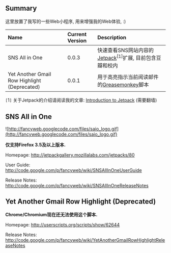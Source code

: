 ## Summary ##
这里放置了我写的一些Web小程序, 用来增强我的Web体验, :)

| **Name** | **Current Version** | **Description** |
|:---------|:--------------------|:----------------|
| SNS All in One | 0.0.3               | 快速查看SNS网站内容的[Jetpack](https://jetpack.mozillalabs.com/)<sup>[1]</sup>扩展, 目前包含豆瓣和校内 |
| Yet Another Gmail Row Highlight (Deprecated) | 0.0.1               | 用于高亮指示当前阅读邮件的[Greasemonkey](https://addons.mozilla.org/firefox/addon/748)脚本 |

`[`1`]` 关于Jetpack的介绍请阅读我的文章: [Introduction to Jetpack](http://xiaogaozi.blogspot.com/2009/08/introduction-to-jetpack.html) (需要翻墙)

## SNS All in One ##

![http://fancyweb.googlecode.com/files/saio_logo.gif](http://fancyweb.googlecode.com/files/saio_logo.gif)

**仅支持Firefox 3.5及以上版本.**

Homepage: http://jetpackgallery.mozillalabs.com/jetpacks/80

User Guide: http://code.google.com/p/fancyweb/wiki/SNSAllInOneUserGuide

Release Notes: http://code.google.com/p/fancyweb/wiki/SNSAllInOneReleaseNotes

## Yet Another Gmail Row Highlight (Deprecated) ##

**Chrome/Chromium现在还无法使用这个脚本.**

Homepage: http://userscripts.org/scripts/show/62644

Release Notes: http://code.google.com/p/fancyweb/wiki/YetAnotherGmailRowHighlightReleaseNotes